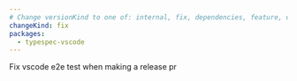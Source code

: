 ```yaml
---
# Change versionKind to one of: internal, fix, dependencies, feature, deprecation, breaking
changeKind: fix
packages:
  - typespec-vscode
---
```


Fix vscode e2e test when making a release pr
